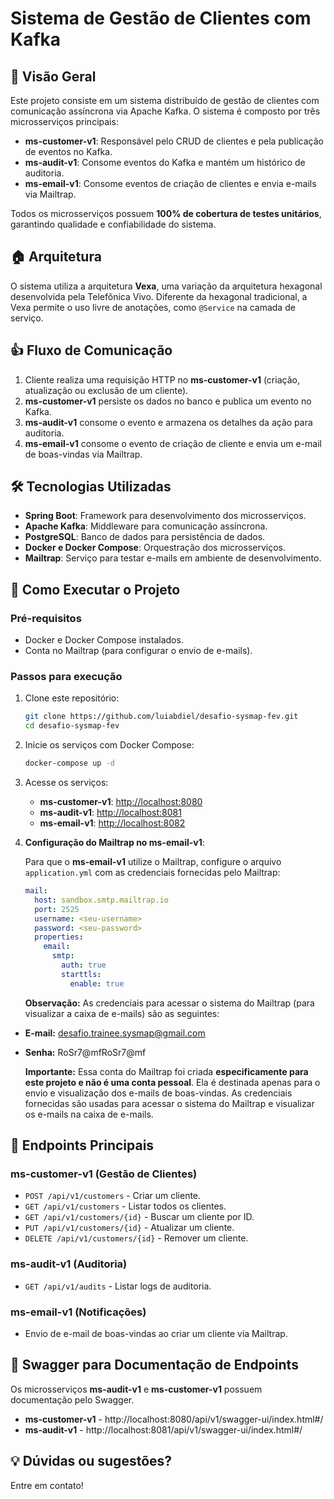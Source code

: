 # Sistema de Gestão de Clientes com Kafka

## 📌 Visão Geral

Este projeto consiste em um sistema distribuído de gestão de clientes com comunicação assíncrona via Apache Kafka. O sistema é composto por três microsserviços principais:

- **ms-customer-v1**: Responsável pelo CRUD de clientes e pela publicação de eventos no Kafka.
- **ms-audit-v1**: Consome eventos do Kafka e mantém um histórico de auditoria.
- **ms-email-v1**: Consome eventos de criação de clientes e envia e-mails via Mailtrap.

Todos os microsserviços possuem **100% de cobertura de testes unitários**, garantindo qualidade e confiabilidade do sistema.

## 🏠 Arquitetura

O sistema utiliza a arquitetura **Vexa**, uma variação da arquitetura hexagonal desenvolvida pela Telefônica Vivo. Diferente da hexagonal tradicional, a Vexa permite o uso livre de anotações, como `@Service` na camada de serviço.

## 👍 Fluxo de Comunicação

1. Cliente realiza uma requisição HTTP no **ms-customer-v1** (criação, atualização ou exclusão de um cliente).
2. **ms-customer-v1** persiste os dados no banco e publica um evento no Kafka.
3. **ms-audit-v1** consome o evento e armazena os detalhes da ação para auditoria.
4. **ms-email-v1** consome o evento de criação de cliente e envia um e-mail de boas-vindas via Mailtrap.

## 🛠️ Tecnologias Utilizadas

- **Spring Boot**: Framework para desenvolvimento dos microsserviços.
- **Apache Kafka**: Middleware para comunicação assíncrona.
- **PostgreSQL**: Banco de dados para persistência de dados.
- **Docker e Docker Compose**: Orquestração dos microsserviços.
- **Mailtrap**: Serviço para testar e-mails em ambiente de desenvolvimento.

## 🚀 Como Executar o Projeto

### **Pré-requisitos**

- Docker e Docker Compose instalados.
- Conta no Mailtrap (para configurar o envio de e-mails).

### **Passos para execução**

1. Clone este repositório:

   ```bash
   git clone https://github.com/luiabdiel/desafio-sysmap-fev.git
   cd desafio-sysmap-fev
   ```

2. Inicie os serviços com Docker Compose:

   ```bash
   docker-compose up -d
   ```

3. Acesse os serviços:

   - **ms-customer-v1**: [http://localhost:8080](http://localhost:8080)
   - **ms-audit-v1**: [http://localhost:8081](http://localhost:8081)
   - **ms-email-v1**: [http://localhost:8082](http://localhost:8082)


4. **Configuração do Mailtrap no ms-email-v1**:

   Para que o **ms-email-v1** utilize o Mailtrap, configure o arquivo `application.yml` com as credenciais fornecidas pelo Mailtrap:

   ```yaml
   mail:
     host: sandbox.smtp.mailtrap.io
     port: 2525
     username: <seu-username>
     password: <seu-password>
     properties:
       email:
         smtp:
           auth: true
           starttls:
             enable: true
   ```

   **Observação:** As credenciais para acessar o sistema do Mailtrap (para visualizar a caixa de e-mails) são as seguintes:
   
- **E-mail:** desafio.trainee.sysmap@gmail.com
- **Senha:** RoSr7@mfRoSr7@mf

  **Importante:** Essa conta do Mailtrap foi criada **especificamente para este projeto e não é uma conta pessoal**. Ela é destinada apenas para o envio e visualização dos e-mails de boas-vindas. As credenciais fornecidas são usadas para acessar o sistema do Mailtrap e visualizar os e-mails na caixa de e-mails.

## 💍 Endpoints Principais

### **ms-customer-v1 (Gestão de Clientes)**

- `POST /api/v1/customers` - Criar um cliente.
- `GET /api/v1/customers` - Listar todos os clientes.
- `GET /api/v1/customers/{id}` - Buscar um cliente por ID.
- `PUT /api/v1/customers/{id}` - Atualizar um cliente.
- `DELETE /api/v1/customers/{id}` - Remover um cliente.

### **ms-audit-v1 (Auditoria)**

- `GET /api/v1/audits` - Listar logs de auditoria.

### **ms-email-v1 (Notificações)**

- Envio de e-mail de boas-vindas ao criar um cliente via Mailtrap.

## 📑 Swagger para Documentação de Endpoints
Os microsserviços **ms-audit-v1** e **ms-customer-v1** possuem documentação pelo Swagger.

- **ms-customer-v1** - http://localhost:8080/api/v1/swagger-ui/index.html#/
- **ms-audit-v1** - http://localhost:8081/api/v1/swagger-ui/index.html#/
## 💡 Dúvidas ou sugestões?

Entre em contato!

